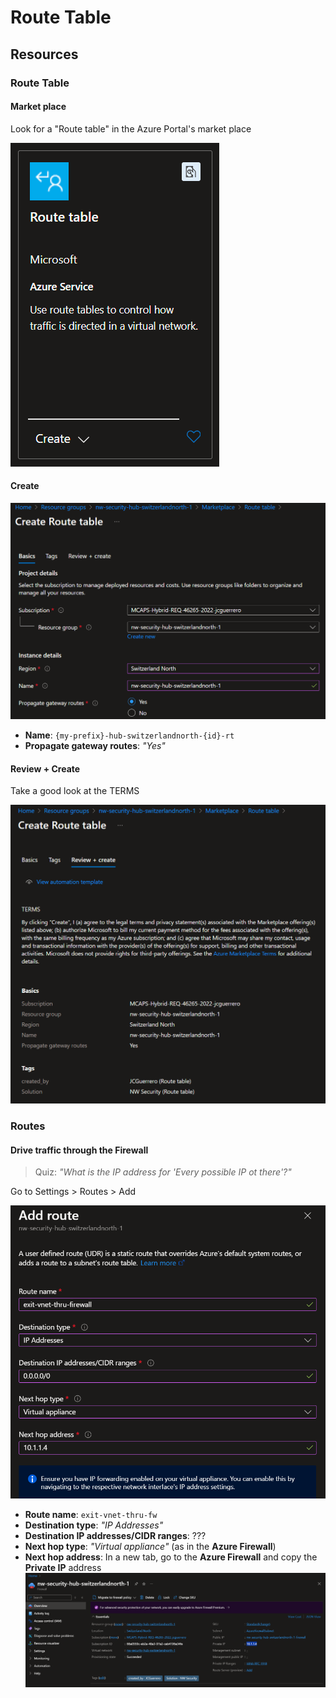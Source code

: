 # Route Table

## Resources

### Route Table

#### Market place

Look for a "Route table" in the Azure Portal's market place

![Market place](../../../../assets/img/hub/rt/market/logo.png)

#### Create

![Create](../../../../assets/img/hub/rt/create/basics.png)

- **Name**: `{my-prefix}-hub-switzerlandnorth-{id}-rt`
- **Propagate gateway routes**: _"Yes"_

#### Review + Create

Take a good look at the TERMS

![Review + Create](../../../../assets/img/hub/rt/create/review.png)

### Routes

#### Drive traffic through the Firewall

> Quiz: _"What is the IP address for 'Every possible IP ot there'?"_

Go to Settings > Routes > Add

![Add](../../../../assets/img/hub/rt/routes/exit-vnet-thru-fw.png)

- **Route name**: `exit-vnet-thru-fw`
- **Destination type**: _"IP Addresses"_
- **Destination IP addresses/CIDR ranges**: ???
- **Next hop type**: _"Virtual appliance"_ (as in the **Azure Firewall**)
- **Next hop address**: In a new tab, go to the **Azure Firewall** and copy the **Private IP** address
 ![Private IP](../../../../assets/img/hub/fw/overview.png)
